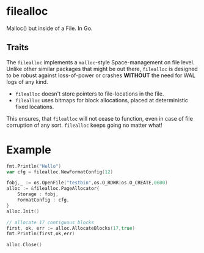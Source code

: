 # filealloc
Malloc() but inside of a File. In Go.

## Traits

The `filealloc` implements a `malloc`-style Space-management on file level.
Unlike other similar packages that might be out there, `filealloc` is designed to be robust against loss-of-power or crashes **WITHOUT** the need for WAL logs of any kind.

- `filealloc` doesn't store pointers to file-locations in the file.
- `filealloc` uses bitmaps for block allocations, placed at deterministic fixed locations.

This ensures, that `filealloc` will not cease to function, even in case of file corruption of any sort.
`filealloc` keeps going no matter what!


# Example

```go
fmt.Println("Hello")
var cfg = filealloc.NewFormatConfig(12)

fobj,_ := os.OpenFile("testbin",os.O_RDWR|os.O_CREATE,0600)
alloc := &filealloc.PageAllocator{
	Storage : fobj,
	FormatConfig : cfg,
}
alloc.Init()

// allocate 17 contiguous blocks
first, ok, err := alloc.AllocateBlocks(17,true)
fmt.Println(first,ok,err)

alloc.Close()
```
